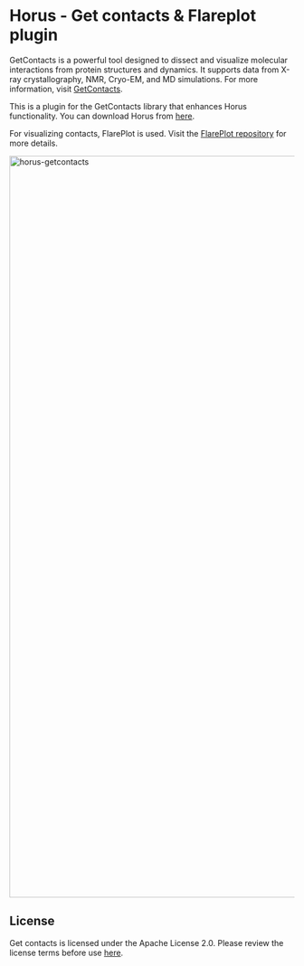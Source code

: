 # Horus - Get contacts & Flareplot plugin

GetContacts is a powerful tool designed to dissect and visualize molecular interactions from protein structures and dynamics. It supports data from X-ray crystallography, NMR, Cryo-EM, and MD simulations. For more information, visit [GetContacts](https://getcontacts.github.io).

This is a plugin for the GetContacts library that enhances Horus functionality. You can download Horus from [here](https://horus.bsc.es/download).

For visualizing contacts, FlarePlot is used. Visit the [FlarePlot repository](https://github.com/GPCRviz/flareplot/tree/master) for more details.

<img width="1312" alt="horus-getcontacts" src="https://github.com/user-attachments/assets/63e2e3c8-40a8-43eb-91ff-7c19284d4e02">

## License

Get contacts is licensed under the Apache License 2.0. Please review the license terms before use [here](https://github.com/getcontacts/getcontacts?tab=Apache-2.0-1-ov-file#readme).
